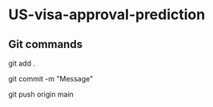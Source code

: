 # US-visa-approval-prediction


## Git commands
git add .

git commit -m "Message"

git push origin main
